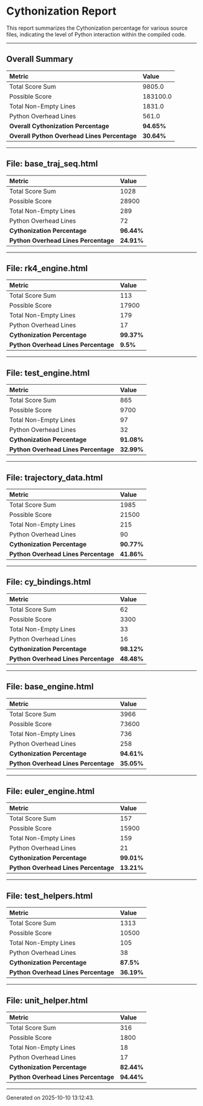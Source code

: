 # Cythonization Report

This report summarizes the Cythonization percentage for various source files, indicating the level of Python interaction within the compiled code.

---
## Overall Summary

| Metric                                 | Value       |
| :------------------------------------- | :---------- |
| Total Score Sum                        | 9805.0      |
| Possible Score                         | 183100.0      |
| Total Non-Empty Lines                  | 1831.0      |
| Python Overhead Lines                  | 561.0      |
| **Overall Cythonization Percentage** | **94.65%** |
| **Overall Python Overhead Lines Percentage** | **30.64%** |

---
## File: base_traj_seq.html

| Metric                         | Value       |
| :----------------------------- | :---------- |
| Total Score Sum                | 1028      |
| Possible Score                 | 28900      |
| Total Non-Empty Lines          | 289      |
| Python Overhead Lines          | 72      |
| **Cythonization Percentage** | **96.44%** |
| **Python Overhead Lines Percentage** | **24.91%** |

---
## File: rk4_engine.html

| Metric                         | Value       |
| :----------------------------- | :---------- |
| Total Score Sum                | 113      |
| Possible Score                 | 17900      |
| Total Non-Empty Lines          | 179      |
| Python Overhead Lines          | 17      |
| **Cythonization Percentage** | **99.37%** |
| **Python Overhead Lines Percentage** | **9.5%** |

---
## File: test_engine.html

| Metric                         | Value       |
| :----------------------------- | :---------- |
| Total Score Sum                | 865      |
| Possible Score                 | 9700      |
| Total Non-Empty Lines          | 97      |
| Python Overhead Lines          | 32      |
| **Cythonization Percentage** | **91.08%** |
| **Python Overhead Lines Percentage** | **32.99%** |

---
## File: trajectory_data.html

| Metric                         | Value       |
| :----------------------------- | :---------- |
| Total Score Sum                | 1985      |
| Possible Score                 | 21500      |
| Total Non-Empty Lines          | 215      |
| Python Overhead Lines          | 90      |
| **Cythonization Percentage** | **90.77%** |
| **Python Overhead Lines Percentage** | **41.86%** |

---
## File: cy_bindings.html

| Metric                         | Value       |
| :----------------------------- | :---------- |
| Total Score Sum                | 62      |
| Possible Score                 | 3300      |
| Total Non-Empty Lines          | 33      |
| Python Overhead Lines          | 16      |
| **Cythonization Percentage** | **98.12%** |
| **Python Overhead Lines Percentage** | **48.48%** |

---
## File: base_engine.html

| Metric                         | Value       |
| :----------------------------- | :---------- |
| Total Score Sum                | 3966      |
| Possible Score                 | 73600      |
| Total Non-Empty Lines          | 736      |
| Python Overhead Lines          | 258      |
| **Cythonization Percentage** | **94.61%** |
| **Python Overhead Lines Percentage** | **35.05%** |

---
## File: euler_engine.html

| Metric                         | Value       |
| :----------------------------- | :---------- |
| Total Score Sum                | 157      |
| Possible Score                 | 15900      |
| Total Non-Empty Lines          | 159      |
| Python Overhead Lines          | 21      |
| **Cythonization Percentage** | **99.01%** |
| **Python Overhead Lines Percentage** | **13.21%** |

---
## File: test_helpers.html

| Metric                         | Value       |
| :----------------------------- | :---------- |
| Total Score Sum                | 1313      |
| Possible Score                 | 10500      |
| Total Non-Empty Lines          | 105      |
| Python Overhead Lines          | 38      |
| **Cythonization Percentage** | **87.5%** |
| **Python Overhead Lines Percentage** | **36.19%** |

---
## File: unit_helper.html

| Metric                         | Value       |
| :----------------------------- | :---------- |
| Total Score Sum                | 316      |
| Possible Score                 | 1800      |
| Total Non-Empty Lines          | 18      |
| Python Overhead Lines          | 17      |
| **Cythonization Percentage** | **82.44%** |
| **Python Overhead Lines Percentage** | **94.44%** |

---
Generated on 2025-10-10 13:12:43.
